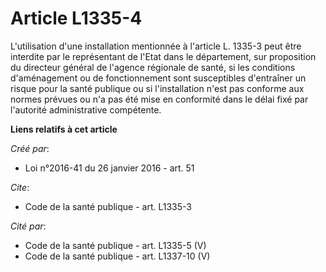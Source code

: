 # Article L1335-4

L'utilisation d'une installation mentionnée à l'article L. 1335-3 peut être interdite par le représentant de l'Etat dans le
département, sur proposition du directeur général de l'agence régionale de santé, si les conditions d'aménagement ou de
fonctionnement sont susceptibles d'entraîner un risque pour la santé publique ou si l'installation n'est pas conforme aux
normes prévues ou n'a pas été mise en conformité dans le délai fixé par l'autorité administrative compétente.

**Liens relatifs à cet article**

_Créé par_:

  - Loi n°2016-41 du 26 janvier 2016 - art. 51

_Cite_:

  - Code de la santé publique - art. L1335-3

_Cité par_:

  - Code de la santé publique - art. L1335-5 (V)
  - Code de la santé publique - art. L1337-10 (V)

